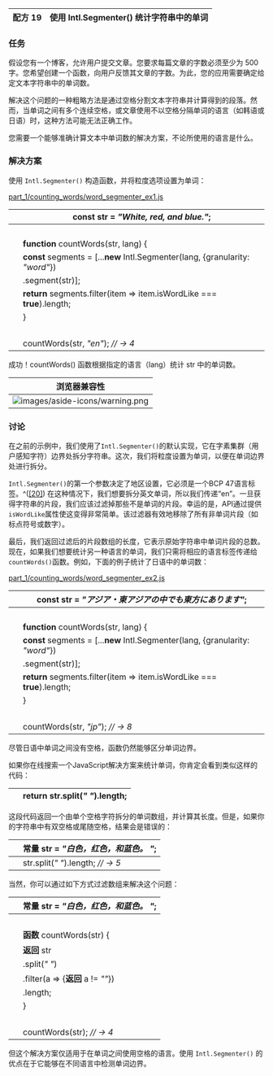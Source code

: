 | 配方 19 | 使用 Intl.Segmenter() 统计字符串中的单词 |
| --- | --- |

### 任务

假设您有一个博客，允许用户提交文章。您要求每篇文章的字数必须至少为 500 字。您希望创建一个函数，向用户反馈其文章的字数。为此，您的应用需要确定给定文本字符串中的单词数。

解决这个问题的一种粗略方法是通过空格分割文本字符串并计算得到的段落。然而，当单词之间有多个连续空格，或文章使用不以空格分隔单词的语言（如韩语或日语）时，这种方法可能无法正确工作。

您需要一个能够准确计算文本中单词数的解决方案，不论所使用的语言是什么。

### 解决方案

使用 `Intl.Segmenter()` 构造函数，并将粒度选项设置为单词：

[part_1/counting_words/word_segmenter_ex1.js](http://media.pragprog.com/titles/fkjavascript/code/part_1/counting_words/word_segmenter_ex1.js)

|   | **const** str = *"White, red, and blue."*; |
| --- | --- |
|   |  |
|   | **function** countWords(str, lang) { |
|   | **const** segments = [...**new** Intl.Segmenter(lang, {granularity: *"word"*}) |
|   | .segment(str)]; |
|   | **return** segments.filter(item => item.isWordLike === **true**).length; |
|   | } |
|   |  |
|   | countWords(str, *"en"*); *// → 4* |

成功！countWords() 函数根据指定的语言（lang）统计 str 中的单词数。

| 浏览器兼容性 |
| --- |
| ![images/aside-icons/warning.png](images/aside-icons/warning.png) | 截至本文撰写时，Firefox 尚未实现 Intl.Segmenter()。^([[19]](f_0032.xhtml#FOOTNOTE-19)) 在浏览器支持更加稳定之前，您可以在服务器端（Node 16 或更高版本）运行 Intl.Segmenter()。 |

### 讨论

在之前的示例中，我们使用了`Intl.Segmenter()`的默认实现，它在字素集群（用户感知字符）边界处拆分字符串。这次，我们将粒度设置为单词，以便在单词边界处进行拆分。

`Intl.Segmenter()`的第一个参数决定了地区设置，它必须是一个BCP 47语言标签。^([[20]](f_0032.xhtml#FOOTNOTE-20)) 在这种情况下，我们想要拆分英文单词，所以我们传递“en”。一旦获得字符串的片段，我们应该过滤掉那些不是单词的片段。幸运的是，API通过提供`isWordLike`属性使这变得非常简单。该过滤器有效地移除了所有非单词片段（如标点符号或数字）。

最后，我们返回过滤后的片段数组的长度，它表示原始字符串中单词片段的总数。现在，如果我们想要统计另一种语言的单词，我们只需将相应的语言标签传递给`countWords()`函数。例如，下面的例子统计了日语中的单词数：

[part_1/counting_words/word_segmenter_ex2.js](http://media.pragprog.com/titles/fkjavascript/code/part_1/counting_words/word_segmenter_ex2.js)

|   | **const** str = *"アジア・東アジアの中でも東方にあります"*; |
| --- | --- |
|   |  |
|   | **function** countWords(str, lang) { |
|   | **const** segments = [...**new** Intl.Segmenter(lang, {granularity: *"word"*}) |
|   | .segment(str)]; |
|   | **return** segments.filter(item => item.isWordLike === **true**).length; |
|   | } |
|   |  |
|   | countWords(str, *"jp"*); *// → 8* |

尽管日语中单词之间没有空格，函数仍然能够区分单词边界。

如果你在线搜索一个JavaScript解决方案来统计单词，你肯定会看到类似这样的代码：

|   | **return** str.split(*" "*).length; |
| --- | --- |

这段代码返回一个由单个空格字符拆分的单词数组，并计算其长度。但是，如果你的字符串中有双空格或尾随空格，结果会是错误的：

|   | **常量** str = *"白色，红色，和蓝色。 "*; |
| --- | --- |
|   | str.split(*" "*).length; *// → 5* |

当然，你可以通过如下方式过滤数组来解决这个问题：

|   | **常量** str = *"白色，红色，和蓝色。 "*; |
| --- | --- |
|   |  |
|   | **函数** countWords(str) { |
|   | **返回** str |
|   | .split(*" "*) |
|   | .filter(a => {**返回** a != *""*}) |
|   | .length; |
|   | } |
|   |  |
|   | countWords(str); *// → 4* |

但这个解决方案仅适用于在单词之间使用空格的语言。使用 `Intl.Segmenter()` 的优点在于它能够在不同语言中检测单词边界。
